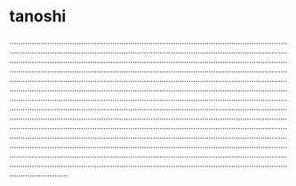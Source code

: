 # tanoshi
..................................................................................................................................................................................................................................................................................................................................................................................................................................................................................................................................................................................................................................................................................................................................................................................................................................................................................................................................................................................................................................................................................................................................................................................................................................................................................................................................................................................................................................................................................................................................................................................................................................................................................................................................................................................................................................